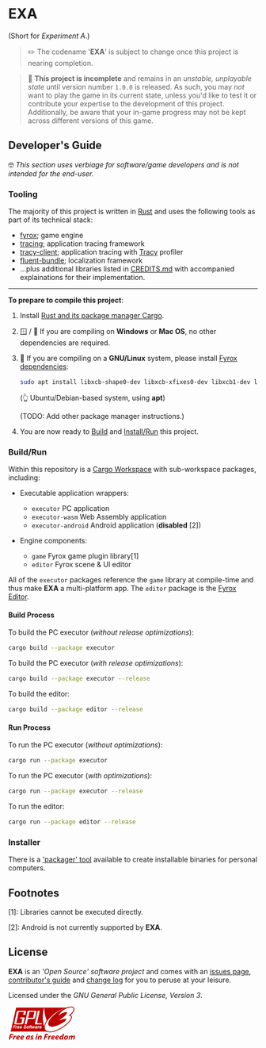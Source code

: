 
# EXA


(Short for *Experiment A*.)
> ✏️ The codename '**EXA**' is subject to change once this project is nearing completion.

> 🚧 **This project is incomplete** and remains in an *unstable, unplayable state* until version number `1.0.0` is
> released. As such, you may *not* want to play the game in its current state, unless you'd like to test it or
> contribute your expertise to the development of this project. Additionally, be aware that your in-game progress may
> not be kept across different versions of this game.


## Developer's Guide

🤓 *This section uses verbiage for software/game developers and is not intended for the end-user.*

### Tooling

The majority of this project is written in [Rust](https://rust-lang.org) and uses the following tools as part of its
technical stack:

- [fyrox](https://crates.io/crates/fyrox); game engine
- [tracing](https://crates.io/crates/tracing); application tracing framework
- [tracy-client](https://crates.io/crates/tracy-client); application tracing with [Tracy](https://github.com/wolfpld/tracy) profiler
- [fluent-bundle](https://crates.io/crates/fluent-bundle); localization framework
- ...plus additional libraries listed in [CREDITS.md](./CREDITS.md) with accompanied explainations for their implementation.

----

**To prepare to compile this project**:

1. Install
[Rust and its package manager Cargo](https://www.rust-lang.org/tools/install).

2. 🪟 / 🍎 If you are compiling on **Windows** or **Mac OS**, no other dependencies are required.

3. 🐧 If you are compiling on a **GNU/Linux** system, please install
[Fyrox dependencies](https://fyrox-book.github.io/beginning/scripting.html#platform-specific-dependencies):

    ```bash
    sudo apt install libxcb-shape0-dev libxcb-xfixes0-dev libxcb1-dev libxkbcommon-dev libasound2-dev build-essential
    ```
    (👆 Ubuntu/Debian-based system, using **apt**)

    (TODO: Add other package manager instructions.)

4. You are now ready to [Build](#buildrun) and [Install/Run](#installer) this project.


### Build/Run

Within this repository is a
[Cargo Workspace](https://doc.rust-lang.org/cargo/reference/workspaces.html)
with sub-workspace packages, including:

- Executable application wrappers:
    - `executor` PC application
    - `executor-wasm` Web Assembly application
    - `executor-android` Android application (**disabled** [2])

- Engine components:
    - `game` Fyrox game plugin library[1]
    - `editor` Fyrox scene & UI editor

All of the `executor` packages reference the `game` library at compile-time and thus make **EXA** a multi-platform app.
The `editor` package is the [Fyrox Editor](https://fyrox-book.github.io/beginning/editor_overview.html).

#### Build Process

To build the PC executor (*without release optimizations*):

```bash
cargo build --package executor
```

To build the PC executor (*with release optimizations*):

```bash
cargo build --package executor --release
```

To build the editor:

```bash
cargo build --package editor --release
```

#### Run Process

To run the PC executor (*without optimizations*):

```bash
cargo run --package executor
```

To run the PC executor (*with optimizations*):

```bash
cargo run --package executor --release
```

To run the editor:

```bash
cargo run --package editor --release
```

### Installer

There is a ['packager' tool](https://crates.io/crates/cargo-packager)
available to create installable binaries for personal computers.


## Footnotes

[1]: Libraries cannot be executed directly.

[2]: Android is not currently supported by **EXA**.


## License

**EXA** is an *'Open Source' software project* and comes with an
[issues page](https://github.com/lilyanavalley/exa/issues), [contributor's guide](./CONTRIBUTE.md) and
[change log](./CHANGES.md) for you to peruse at your leisure.

Licensed under the *GNU General Public License, Version 3*.

![gpl3](./data/ui/gplv3-with-text-136x68.png "GPL-3.0 OSS License Logo")
